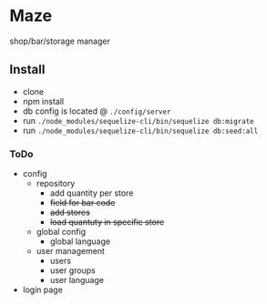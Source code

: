 # Maze
shop/bar/storage manager

## Install

* clone
* npm install
* db config is located @ `./config/server`
* run `./node_modules/sequelize-cli/bin/sequelize db:migrate`
* run `./node_modules/sequelize-cli/bin/sequelize db:seed:all`

### ToDo
- config
  - repository
    - add quantity per store
    - ~~field for bar code~~
    - ~~add stores~~
    - ~~load quantuty in specific store~~
  - global config
    - global language
  - user management
    - users
    - user groups
    - user language
- login page

